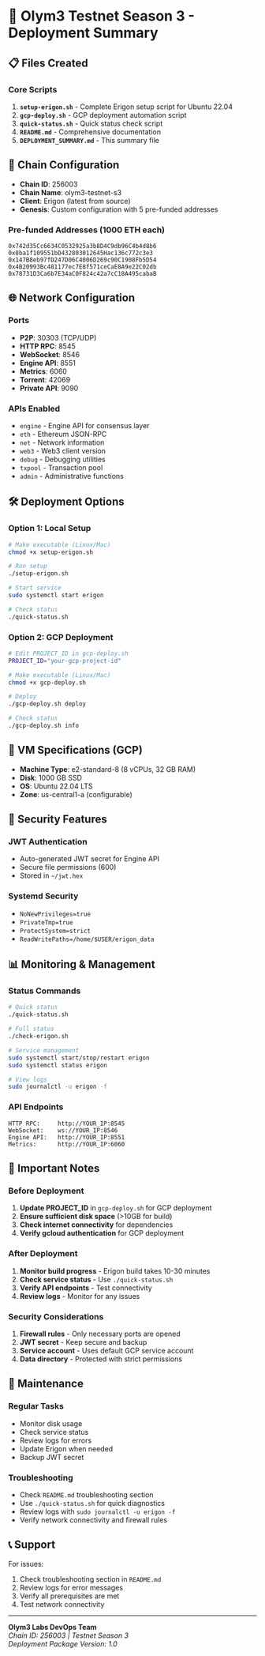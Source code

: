 # 🚀 Olym3 Testnet Season 3 - Deployment Summary

## 📋 Files Created

### Core Scripts
1. **`setup-erigon.sh`** - Complete Erigon setup script for Ubuntu 22.04
2. **`gcp-deploy.sh`** - GCP deployment automation script
3. **`quick-status.sh`** - Quick status check script
4. **`README.md`** - Comprehensive documentation
5. **`DEPLOYMENT_SUMMARY.md`** - This summary file

## 🎯 Chain Configuration

- **Chain ID**: 256003
- **Chain Name**: olym3-testnet-s3
- **Client**: Erigon (latest from source)
- **Genesis**: Custom configuration with 5 pre-funded addresses

### Pre-funded Addresses (1000 ETH each)
```
0x742d35Cc6634C0532925a3b8D4C9db96C4b4d8b6
0x8ba1f109551bD432803012645Hac136c772c3e3
0x147B8eb97fD247D06C4006D269c90C1908Fb5D54
0x4B20993Bc481177ec7E8f571ceCaE8A9e22C02db
0x78731D3Ca6b7E34aC0F824c42a7cC18A495cabaB
```

## 🌐 Network Configuration

### Ports
- **P2P**: 30303 (TCP/UDP)
- **HTTP RPC**: 8545
- **WebSocket**: 8546
- **Engine API**: 8551
- **Metrics**: 6060
- **Torrent**: 42069
- **Private API**: 9090

### APIs Enabled
- `engine` - Engine API for consensus layer
- `eth` - Ethereum JSON-RPC
- `net` - Network information
- `web3` - Web3 client version
- `debug` - Debugging utilities
- `txpool` - Transaction pool
- `admin` - Administrative functions

## 🛠️ Deployment Options

### Option 1: Local Setup
```bash
# Make executable (Linux/Mac)
chmod +x setup-erigon.sh

# Run setup
./setup-erigon.sh

# Start service
sudo systemctl start erigon

# Check status
./quick-status.sh
```

### Option 2: GCP Deployment
```bash
# Edit PROJECT_ID in gcp-deploy.sh
PROJECT_ID="your-gcp-project-id"

# Make executable (Linux/Mac)
chmod +x gcp-deploy.sh

# Deploy
./gcp-deploy.sh deploy

# Check status
./gcp-deploy.sh info
```

## 🔧 VM Specifications (GCP)

- **Machine Type**: e2-standard-8 (8 vCPUs, 32 GB RAM)
- **Disk**: 1000 GB SSD
- **OS**: Ubuntu 22.04 LTS
- **Zone**: us-central1-a (configurable)

## 🔐 Security Features

### JWT Authentication
- Auto-generated JWT secret for Engine API
- Secure file permissions (600)
- Stored in `~/jwt.hex`

### Systemd Security
- `NoNewPrivileges=true`
- `PrivateTmp=true`
- `ProtectSystem=strict`
- `ReadWritePaths=/home/$USER/erigon_data`

## 📊 Monitoring & Management

### Status Commands
```bash
# Quick status
./quick-status.sh

# Full status
./check-erigon.sh

# Service management
sudo systemctl start/stop/restart erigon
sudo systemctl status erigon

# View logs
sudo journalctl -u erigon -f
```

### API Endpoints
```
HTTP RPC:     http://YOUR_IP:8545
WebSocket:    ws://YOUR_IP:8546
Engine API:   http://YOUR_IP:8551
Metrics:      http://YOUR_IP:6060
```

## 🚨 Important Notes

### Before Deployment
1. **Update PROJECT_ID** in `gcp-deploy.sh` for GCP deployment
2. **Ensure sufficient disk space** (>10GB for build)
3. **Check internet connectivity** for dependencies
4. **Verify gcloud authentication** for GCP deployment

### After Deployment
1. **Monitor build progress** - Erigon build takes 10-30 minutes
2. **Check service status** - Use `./quick-status.sh`
3. **Verify API endpoints** - Test connectivity
4. **Review logs** - Monitor for any issues

### Security Considerations
1. **Firewall rules** - Only necessary ports are opened
2. **JWT secret** - Keep secure and backup
3. **Service account** - Uses default GCP service account
4. **Data directory** - Protected with strict permissions

## 🔄 Maintenance

### Regular Tasks
- Monitor disk usage
- Check service status
- Review logs for errors
- Update Erigon when needed
- Backup JWT secret

### Troubleshooting
- Check `README.md` troubleshooting section
- Use `./quick-status.sh` for quick diagnostics
- Review logs with `sudo journalctl -u erigon -f`
- Verify network connectivity and firewall rules

## 📞 Support

For issues:
1. Check troubleshooting section in `README.md`
2. Review logs for error messages
3. Verify all prerequisites are met
4. Test network connectivity

---

**Olym3 Labs DevOps Team**  
*Chain ID: 256003 | Testnet Season 3*  
*Deployment Package Version: 1.0*
